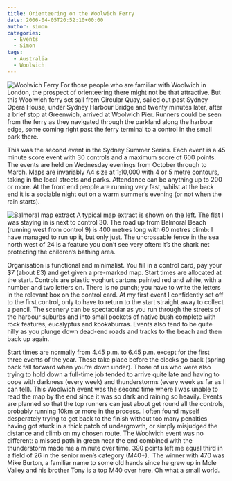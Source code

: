 ```yaml
---
title: Orienteering on the Woolwich Ferry
date: 2006-04-05T20:52:10+00:00
author: simon
categories:
  - Events
  - Simon
tags:
  - Australia
  - Woolwich
---
```


![Woolwich Ferry](/images/sydneyferry.jpeg 'Woolwich Ferry')
For those people who are familiar with Woolwich in London, the prospect of orienteering there might not be that attractive. But this Woolwich ferry set sail from Circular Quay, sailed out past Sydney Opera House, under Sydney Harbour Bridge and twenty minutes later, after a brief stop at Greenwich, arrived at Woolwich Pier. Runners could be seen from the ferry as they navigated through the parkland along the harbour edge, some coming right past the ferry terminal to a control in the small park there.

<!--more-->

This was the second event in the Sydney Summer Series. Each event is a 45 minute score event with 30 controls and a maximum score of 600 points. The events are held on Wednesday evenings from October through to March. Maps are invariably A4 size at 1;10,000 with 4 or 5 metre contours, taking in the local streets and parks. Attendance can be anything up to 200 or more. At the front end people are running very fast, whilst at the back end it is a sociable night out on a warm summer’s evening (or not when the rain starts).

![Balmoral map extract](/images/balmoral.jpeg 'Balmoral map extract')
A typical map extract is shown on the left. The flat I was staying in is next to control 30. The road up from Balmoral Beach (running west from control 9) is 400 metres long with 60 metres climb: I have managed to run up it, but only just. The uncrossable fence in the sea north west of 24 is a feature you don’t see very often: it’s the shark net protecting the children’s bathing area.

Organisation is functional and minimalist. You fill in a control card, pay your $7 (about £3) and get given a pre-marked map. Start times are allocated at the start. Controls are plastic yoghurt cartons painted red and white, with a number and two letters on. There is no punch; you have to write the letters in the relevant box on the control card. At my first event I confidently set off to the first control, only to have to return to the start straight away to collect a pencil. The scenery can be spectacular as you run through the streets of the harbour suburbs and into small pockets of native bush complete with rock features, eucalyptus and kookaburras. Events also tend to be quite hilly as you plunge down dead-end roads and tracks to the beach and then back up again.

Start times are normally from 4.45 p.m. to 6.45 p.m. except for the first three events of the year. These take place before the clocks go back (spring back fall forward when you’re down under). Those of us who were also trying to hold down a full-time job tended to arrive quite late and having to cope with darkness (every week) and thunderstorms (every week as far as I can tell). This Woolwich event was the second time where I was unable to read the map by the end since it was so dark and raining so heavily. Events are planned so that the top runners can just about get round all the controls, probably running 10km or more in the process. I often found myself desperately trying to get back to the finish without too many penalties having got stuck in a thick patch of undergrowth, or simply misjudged the distance and climb on my chosen route. The Woolwich event was no different: a missed path in green near the end combined with the thunderstorm made me a minute over time. 390 points left me equal third in a field of 26 in the senior men’s category (M40+).  The winner with 470 was Mike Burton, a familiar name to some old hands since he grew up in Mole Valley and his brother Tony is a top M40 over here. Oh what a small world.
